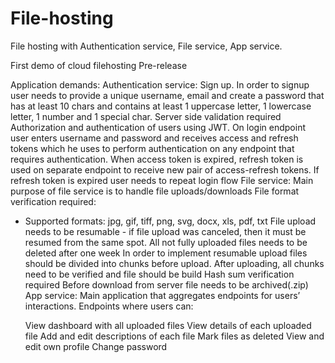 # File-hosting
File hosting with Authentication service, File service, App service.


First demo of cloud filehosting Pre-release

Application demands:
Authentication service:
Sign up. In order to signup user needs to provide a unique username, email and create a password that has at least 10 chars and contains at least 1 uppercase letter, 1 lowercase letter, 1 number and 1 special char. Server side validation required
Authorization and authentication of users using JWT. On login endpoint user enters username and password and receives access and refresh tokens which he uses to perform authentication on any endpoint that requires authentication. When access token is expired, refresh token is used on separate endpoint to receive new pair of access-refresh tokens. If refresh token is expired user needs to repeat login flow
File service:
Main purpose of file service is to handle file uploads/downloads
File format verification required:
- Supported formats: jpg, gif, tiff, png, svg, docx, xls, pdf, txt
File upload needs to be resumable - if file upload was canceled, then it must be resumed from the same spot. All not fully uploaded files needs to be deleted after one week
In order to implement resumable upload files should be divided into chunks before upload. After uploading, all chunks need to be verified and file should be build
Hash sum verification required
Before download from server file needs to be archived(.zip)
App service:
Main application that aggregates endpoints for users’ interactions.
Endpoints where users can:

    View dashboard with all uploaded files
    View details of each uploaded file
    Add and edit descriptions of each file
    Mark files as deleted
    View and edit own profile
    Change password
